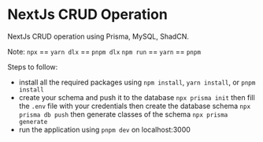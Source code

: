 # NextJs CRUD Operation
NextJs CRUD operation using Prisma, MySQL, ShadCN.

Note:
    `npx` == `yarn dlx` == `pnpm dlx`
    `npm run` == `yarn` == `pnpm`

Steps to follow:
* install all the required packages using `npm install`, `yarn install`, or `pnpm install`
* create your schema and push it to the database
    `npx prisma init`
then fill the `.env` file with your credentials
then create the database schema
    `npx prisma db push`
then generate classes of the schema
    `npx prisma generate`
* run the application using `pnpm dev` on localhost:3000
